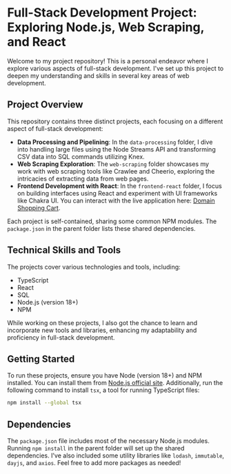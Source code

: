 # Full-Stack Development Project: Exploring Node.js, Web Scraping, and React

Welcome to my project repository! This is a personal endeavor where I explore various aspects of full-stack development. I've set up this project to deepen my understanding and skills in several key areas of web development.

## Project Overview

This repository contains three distinct projects, each focusing on a different aspect of full-stack development:

- **Data Processing and Pipelining**: In the `data-processing` folder, I dive into handling large files using the Node Streams API and transforming CSV data into SQL commands utilizing Knex.
- **Web Scraping Exploration**: The `web-scraping` folder showcases my work with web scraping tools like Crawlee and Cheerio, exploring the intricacies of extracting data from web pages.
- **Frontend Development with React**: In the `frontend-react` folder, I focus on building interfaces using React and experiment with UI frameworks like Chakra UI. You can interact with the live application here: [Domain Shopping Cart](https://main.d2pn17kn52jzp2.amplifyapp.com/).

Each project is self-contained, sharing some common NPM modules. The `package.json` in the parent folder lists these shared dependencies.

## Technical Skills and Tools

The projects cover various technologies and tools, including:

- TypeScript
- React
- SQL
- Node.js (version 18+)
- NPM

While working on these projects, I also got the chance to learn and incorporate new tools and libraries, enhancing my adaptability and proficiency in full-stack development.

## Getting Started

To run these projects, ensure you have Node (version 18+) and NPM installed. You can install them from [Node.js official site](https://nodejs.org/en/download). Additionally, run the following command to install `tsx`, a tool for running TypeScript files:

```sh
npm install --global tsx
```

## Dependencies

The `package.json` file includes most of the necessary Node.js modules. Running `npm install` in the parent folder will set up the shared dependencies. I've also included some utility libraries like `lodash`, `immutable`, `dayjs`, and `axios`. Feel free to add more packages as needed!